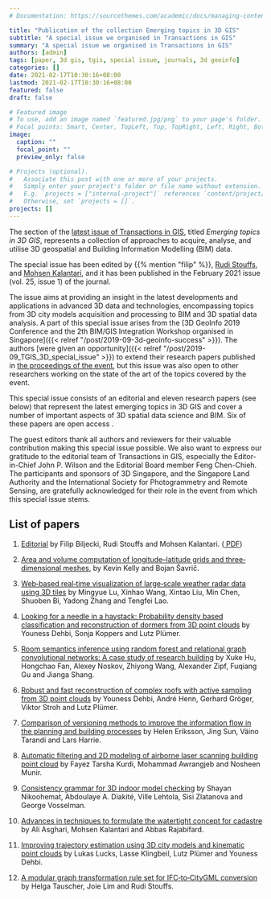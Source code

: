 ```yaml
---
# Documentation: https://sourcethemes.com/academic/docs/managing-content/

title: "Publication of the collection Emerging topics in 3D GIS"
subtitle: "A special issue we organised in Transactions in GIS"
summary: "A special issue we organised in Transactions in GIS"
authors: [admin]
tags: [paper, 3d gis, tgis, special issue, journals, 3d geoinfo]
categories: []
date: 2021-02-17T10:30:16+08:00
lastmod: 2021-02-17T10:30:16+08:00
featured: false
draft: false

# Featured image
# To use, add an image named `featured.jpg/png` to your page's folder.
# Focal points: Smart, Center, TopLeft, Top, TopRight, Left, Right, BottomLeft, Bottom, BottomRight.
image:
  caption: ""
  focal_point: ""
  preview_only: false

# Projects (optional).
#   Associate this post with one or more of your projects.
#   Simply enter your project's folder or file name without extension.
#   E.g. `projects = ["internal-project"]` references `content/project/deep-learning/index.md`.
#   Otherwise, set `projects = []`.
projects: []
---
```


The section of the [latest issue of Transactions in GIS](https://onlinelibrary.wiley.com/toc/14679671/2021/25/1), titled _Emerging topics in 3D GIS_, represents a collection of approaches to acquire, analyse, and utilise 3D geospatial and Building Information Modelling (BIM) data.

The special issue has been edited by {{% mention "filip" %}}, [Rudi Stouffs](https://www.sde.nus.edu.sg/arch/staffs/rudi-stouffs-dr/), and [Mohsen Kalantari](https://findanexpert.unimelb.edu.au/profile/99751-mohsen-kalantari-soltanieh), and it has been published in the February 2021 issue (vol. 25, issue 1) of the journal.

The issue aims at providing an insight in the latest developments and applications in advanced 3D data and technologies, encompassing topics from 3D city models acquisition and processing to BIM and 3D spatial data analysis.
A part of this special issue arises from the [3D GeoInfo 2019 Conference and the 2th BIM/GIS Integration Workshop organised in Singapore]({{< relref "/post/2019-09-3d-geoinfo-success" >}}).
The authors [were given an opportunity]({{< relref "/post/2019-09_TGIS_3D_special_issue" >}}) to extend their research papers published in [the proceedings of the event](https://www.isprs-ann-photogramm-remote-sens-spatial-inf-sci.net/IV-4-W8/), but this issue was also open to other researchers working on the state of the art of the topics covered by the event.

This special issue consists of an editorial and eleven research papers (see below) that represent the latest emerging topics in 3D GIS and cover a number of important aspects of 3D spatial data science and BIM.
Six of these papers are open access <i class="ai ai-open-access-square ai"></i>.

The guest editors thank all authors and reviewers for their valuable contribution making this special issue possible.
We also want to express our gratitude to the editorial team of Transactions in GIS, especially the Editor-in-Chief John P. Wilson and the Editorial Board member Feng Chen-Chieh.
The participants and sponsors of 3D Singapore, and the Singapore Land Authority and the International Society for Photogrammetry and Remote Sensing, are gratefully acknowledged for their role in the event from which this special issue stems.

## List of papers

1. [Editorial](https://doi.org/10.1111/tgis.12728) by Filip Biljecki, Rudi Stouffs and Mohsen Kalantari. ([<i class="far fa-file-pdf"></i> PDF](/publication/2021-tgis-editorial/))

1. [Area and volume computation of longitude–latitude grids and three‐dimensional meshes](https://doi.org/10.1111/tgis.12636),
by Kevin Kelly and Bojan Šavrič.

1. [Web‐based real‐time visualization of large‐scale weather radar data using 3D tiles](https://doi.org/10.1111/tgis.12638)
by Mingyue Lu, Xinhao Wang, Xintao Liu, Min Chen, Shuoben Bi, Yadong Zhang and Tengfei Lao.

1. [Looking for a needle in a haystack: Probability density based classification and reconstruction of dormers from 3D point clouds](https://doi.org/10.1111/tgis.12658) <i class="ai ai-open-access-square ai"></i>
 by Youness Dehbi, Sonja Koppers and Lutz Plümer.

1. [Room semantics inference using random forest and relational graph convolutional networks: A case study of research building](https://doi.org/10.1111/tgis.12664)
by Xuke Hu, Hongchao Fan, Alexey Noskov, Zhiyong Wang, Alexander Zipf, Fuqiang Gu and Jianga Shang.

1. [Robust and fast reconstruction of complex roofs with active sampling from 3D point clouds](https://doi.org/10.1111/tgis.12659) <i class="ai ai-open-access-square ai"></i> 
by Youness Dehbi, André Henn, Gerhard Gröger, Viktor Stroh and Lutz Plümer.

1. [Comparison of versioning methods to improve the information flow in the planning and building processes](https://doi.org/10.1111/tgis.12672) <i class="ai ai-open-access-square ai"></i> 
by Helen Eriksson, Jing Sun, Väino Tarandi and Lars Harrie.

1. [Automatic filtering and 2D modeling of airborne laser scanning building point cloud](https://doi.org/10.1111/tgis.12685)
by Fayez Tarsha Kurdi, Mohammad Awrangjeb and Nosheen Munir.

1. [Consistency grammar for 3D indoor model checking](https://doi.org/10.1111/tgis.12686) <i class="ai ai-open-access-square ai"></i> 
by Shayan Nikoohemat, Abdoulaye A. Diakité, Ville Lehtola, Sisi Zlatanova and George Vosselman.

1. [Advances in techniques to formulate the watertight concept for cadastre](https://doi.org/10.1111/tgis.12695)
by Ali Asghari, Mohsen Kalantari and Abbas Rajabifard.

1. [Improving trajectory estimation using 3D city models and kinematic point clouds](https://doi.org/10.1111/tgis.12719) <i class="ai ai-open-access-square ai"></i> 
by Lukas Lucks, Lasse Klingbeil, Lutz Plümer and Youness Dehbi.

1. [A modular graph transformation rule set for IFC‐to‐CityGML conversion](https://doi.org/10.1111/tgis.12723) <i class="ai ai-open-access-square ai"></i> 
by Helga Tauscher, Joie Lim and Rudi Stouffs.



